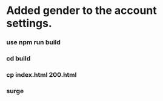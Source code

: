 # Added gender to the account settings.

### use npm run build
### cd build
### cp index.html 200.html
### surge
